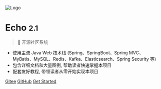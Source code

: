 ![Logo](https://gitee.com/veal98/images/raw/master/img/20210211175136.png)

# Echo <small>2.1</small>

> 🦄 开源社区系统

- 使用主流 Java Web 技术栈 (Spring、SpringBoot、Spring MVC、MyBatis、MySQL、Redis、Kafka、Elasticsearch、Spring Security 等) 
- 包含详细文档和大量图例, 帮助读者快速掌握本项目
- 配套友好教程, 带领读者从零开始实现本项目

[Gitee](https://gitee.com/veal98/Echo)
[GitHub](https://github.com/Veal98/Echo)
[Get Started](#📚-项目简介)